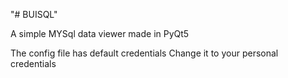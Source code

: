 "# BUISQL"

A simple MYSql data viewer made in PyQt5

The config file has default credentials
Change it to your personal credentials
